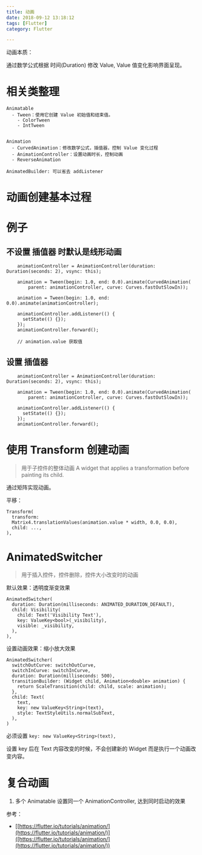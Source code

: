 ```yaml
---
title: 动画
date: 2018-09-12 13:18:12
tags: [Flutter]
category: Flutter

---
```


动画本质：

通过数学公式根据 时间(Duration) 修改 Value, Value 值变化影响界面呈现。


# 相关类整理

```
Animatable
  - Tween：使用它创建 Value 初始值和结束值。
    - ColorTween
    - IntTween


Animation
  - CurvedAnimation：修改数学公式，插值器，控制 Value 变化过程
  - AnimationController：设置动画时长，控制动画
  - ReverseAnimation

AnimatedBuilder: 可以省去 addListener
```

# 动画创建基本过程


# 例子

## 不设置 插值器 时默认是线形动画

```
    animationController = AnimationController(duration: Duration(seconds: 2), vsync: this);

    animation = Tween(begin: 1.0, end: 0.0).animate(CurvedAnimation(
        parent: animationController, curve: Curves.fastOutSlowIn));

    animation = Tween(begin: 1.0, end: 0.0).animate(animationController);

    animationController.addListener(() {
      setState(() {});
    });
    animationController.forward();

    // animation.value 获取值
```

## 设置 插值器

```
    animationController = AnimationController(duration: Duration(seconds: 2), vsync: this);

    animation = Tween(begin: 1.0, end: 0.0).animate(CurvedAnimation(
        parent: animationController, curve: Curves.fastOutSlowIn));

    animationController.addListener(() {
      setState(() {});
    });
    animationController.forward();
```


# 使用 Transform 创建动画

>用于子控件的整体动画
> A widget that applies a transformation before painting its child.

通过矩阵实现动画。

平移：

```
Transform(
  transform:
  Matrix4.translationValues(animation.value * width, 0.0, 0.0),
  child: ...,
),
```


# AnimatedSwitcher

>用于插入控件，控件删除，控件大小改变时的动画

默认效果：透明度渐变效果

```
AnimatedSwitcher(
  duration: Duration(milliseconds: ANIMATED_DURATION_DEFAULT),
  child: Visibility(
    child: Text('Visibility Text'),
    key: ValueKey<bool>(_visibility),
    visible: _visibility,
  ),
),
```

设置动画效果：缩小放大效果

```
AnimatedSwitcher(
  switchOutCurve: switchOutCurve,
  switchInCurve: switchInCurve,
  duration: Duration(milliseconds: 500),
  transitionBuilder: (Widget child, Animation<double> animation) {
    return ScaleTransition(child: child, scale: animation);
  },
  child: Text(
    text,
    key: new ValueKey<String>(text),
    style: TextStyleUtils.normalSubText,
  ),
)
```

必须设置 `key: new ValueKey<String>(text),`

设置 key 后在 Text 内容改变的时候，不会创建新的 Widget 而是执行一个动画改变内容。

# 复合动画

1. 多个 Animatable 设置同一个 AnimationController, 达到同时启动的效果

参考：

- [[https://flutter.io/tutorials/animation/](https://flutter.io/tutorials/animation/)]([https://flutter.io/tutorials/animation/](https://flutter.io/tutorials/animation/))
